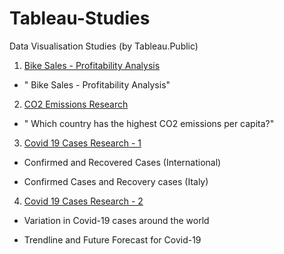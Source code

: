 # Tableau-Studies
Data Visualisation Studies (by Tableau.Public)

 1) [Bike Sales - Profitability Analysis](https://public.tableau.com/shared/TH6WPJ9Q4?:display_count=n&:origin=viz_share_link) 

- " Bike Sales - Profitability Analysis"
  
2) [CO2 Emissions Research](https://public.tableau.com/views/CO2EmissionsResearch_16602466132530/Dashboard1?:language=en-US&:display_count=n&:origin=viz_share_link) 

- " Which country has the highest CO2 emissions per capita?"

3) [Covid 19 Cases Research - 1 ](https://public.tableau.com/views/Covid19CasesResearch-1/Dashboard2?:language=en-US&:display_count=n&:origin=viz_share_link) 
- Confirmed and Recovered Cases (International)

- Confirmed Cases and Recovery cases (Italy)

4) [Covid 19 Cases Research - 2 ](https://public.tableau.com/views/Covid19CasesResearch-2/Dashboard3?:language=en-US&:display_count=n&:origin=viz_share_link) 

- Variation in Covid-19 cases around the world

- Trendline and Future Forecast for Covid-19
